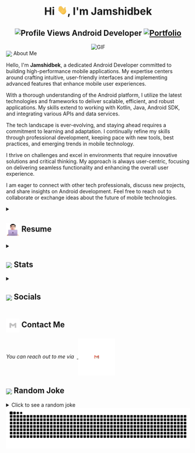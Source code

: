 <h1 align="center">Hi <img src="https://github.com/Jamie10X/Jamie10X/blob/main/icons/Hi.gif" width="28px"/>, I'm Jamshidbek</h1>
<h2 align="center">
  <img src="https://komarev.com/ghpvc/?username=Jamie10X&color=dc143c&style=for-the-badge" alt="Profile Views" style="height:21px;">
  Android Developer
  <a href="https://[your-portfolio-link]">
    <img src="https://img.shields.io/badge/Portfolio-543DE0?style=for-the-badge&logo=About.me&logoColor=white" alt="Portfolio" style="height:22px;">
  </a>
</h2>
<div align="center">
 <img alt="GIF" src="https://media4.giphy.com/media/11KzOet1ElBDz2/giphy.gif?cid=6c09b952ufa3xxbbm0mpuadm2zaik3wjp4m9luz2ly0lyz8d&ep=v1_internal_gif_by_id&rid=giphy.gif&ct=g" />
</div>
<img align='center' src="https://i.giphy.com/media/LOnt6uqjD9OexmQJRB/giphy.gif" width="37"/> About Me

Hello, I'm **Jamshidbek**, a dedicated Android Developer committed to building high-performance mobile applications. My expertise centers around crafting intuitive, user-friendly interfaces and implementing advanced features that enhance mobile user experiences.

With a thorough understanding of the Android platform, I utilize the latest technologies and frameworks to deliver scalable, efficient, and robust applications. My skills extend to working with Kotlin, Java, Android SDK, and integrating various APIs and data services.

The tech landscape is ever-evolving, and staying ahead requires a commitment to learning and adaptation. I continually refine my skills through professional development, keeping pace with new tools, best practices, and emerging trends in mobile technology.

I thrive on challenges and excel in environments that require innovative solutions and critical thinking. My approach is always user-centric, focusing on delivering seamless functionality and enhancing the overall user experience.

I am eager to connect with other tech professionals, discuss new projects, and share insights on Android development. Feel free to reach out to collaborate or exchange ideas about the future of mobile technologies.

<details>
 <summary><h2> <img align="center" src="https://github.com/Jamie10X/Jamie10X/blob/main/icons/about.png" width="37" /> Resume</h2></summary>

 <details>
  <summary><h4> <img align="center" src="https://github.com/Jamie10X/Jamie10X/blob/main/icons/academics.gif" width="29"/> Academics</h4></summary>

  <span><img src="https://img.shields.io/badge/CS-Dongseo University-1877F2?style=for-the-badge"></span>
  <span><img src="https://img.shields.io/badge/GPA-3.8/4.0-EFEEE9?style=for-the-badge"></span>
<br>
  <a href="http://www.dongseo.ac.kr/eng/">Dongseo University</a>

</details>

<details>
  <summary><h4> <img align="center" src="https://github.com/Jamie10X/Jamie10X/blob/main/icons/experience.gif" width="29"/> Experience</h4></summary>

- **Freelance Android Developer** | Various Clients | Period of Engagement (e.g., 2022 - Present)
  - Develop and maintain custom Android applications for various clients across multiple industries.
  - Implement user-centric designs and functionalities, enhancing user engagement and satisfaction.
  - Optimize application performance, improve stability, and integrate cutting-edge solutions using Kotlin.

- **Personal Projects**
--

</details>


<details>
  <summary><h4> <img align="center" src="https://github.com/Jamie10X/Jamie10X/blob/main/icons/coding.gif" width="29"/> Coding Handles</h4></summary>
  [![LeetCode](https://img.shields.io/badge/LeetCode-000000?style=for-the-badge&logo=LeetCode&logoColor=#d16c06)](https://www.leetcode.com/Jamie1023)
  [![GitHub](https://img.shields.io/badge/GitHub-100000?style=for-the-badge&logo=github&logoColor=white)](https://github.com/Jamie10X)
  [![Google Developer](https://img.shields.io/badge/Google_Developer-4285F4?style=for-the-badge&logo=google&logoColor=white)](https://developers.google.com/profile/u/JamshidbekBoynazarov)
  [![Hackerrank](https://img.shields.io/badge/-Hackerrank-2EC866?style=for-the-badge&logo=HackerRank&logoColor=white)](https://www.hackerrank.com/jamshidboynazar1)
</details>

<details>
  <summary><h4> <img align="center" src="https://github.com/Jamie10X/Jamie10X/blob/main/icons/techstack.gif" width="29"/> Tech Stack</h4></summary>

  #### Languages
  ![Kotlin](https://img.shields.io/badge/kotlin-%230095D5.svg?style=for-the-badge&logo=kotlin&logoColor=white)
  ![Python](https://img.shields.io/badge/python-3670A0?style=for-the-badge&logo=python&logoColor=ffdd54)
  ![JavaScript](https://img.shields.io/badge/javascript-%23323330.svg?style=for-the-badge&logo=javascript&logoColor=%23F7DF1E)
  ![Java](https://img.shields.io/badge/java-%23ED8B00.svg?style=for-the-badge&logo=java&logoColor=white)
  ![Markdown](https://img.shields.io/badge/markdown-%23000000.svg?style=for-the-badge&logo=markdown&logoColor=white) 
  ![CSS3](https://img.shields.io/badge/css3-%231572B6.svg?style=for-the-badge&logo=css3&logoColor=white) 
  ![HTML5](https://img.shields.io/badge/html5-%23E34F26.svg?style=for-the-badge&logo=html5&logoColor=white)

  #### Web Development
  ![Node.js](https://img.shields.io/badge/Node.js-43853D?style=for-the-badge&logo=nodedotjs&logoColor=white)
  ![MongoDB](https://img.shields.io/badge/MongoDB-%234ea94b.svg?style=for-the-badge&logo=mongodb&logoColor=white)
  ![Express.js](https://img.shields.io/badge/Express.js-000000?style=for-the-badge&logo=express&logoColor=white)
  ![MySQL](https://img.shields.io/badge/mysql-%2300f.svg?style=for-the-badge&logo=mysql&logoColor=white)

  #### Android Development
  ![Android SDK](https://img.shields.io/badge/Android_SDK-%233DDC84.svg?style=for-the-badge&logo=android&logoColor=white)
  ![Jetpack Compose](https://img.shields.io/badge/Jetpack_Compose-%2355458A.svg?style=for-the-badge&logo=androidstudio&logoColor=white)
  ![Ktor](https://img.shields.io/badge/Ktor-000000?style=for-the-badge&logo=ktor&logoColor=white)
  ![XML](https://img.shields.io/badge/XML-F9F9F9?style=for-the-badge&logoColor=black)

  #### Tools and Deployment
  ![Android Studio](https://img.shields.io/badge/Android_Studio-%233DDC84.svg?style=for-the-badge&logo=androidstudio&logoColor=white)
  ![Git](https://img.shields.io/badge/-Git-%23F05032.svg?style=for-the-badge&logo=git&logoColor=white)
  ![Gradle](https://img.shields.io/badge/Gradle-%2302303A.svg?style=for-the-badge&logo=gradle&logoColor=white)
  ![Firebase](https://img.shields.io/badge/firebase-%23039BE5.svg?style=for-the-badge&logo=firebase)
  ![Figma](https://img.shields.io/badge/figma-%23F24E1E.svg?style=for-the-badge&logo=figma&logoColor=white)
  ![Firebase App Distribution](https://img.shields.io/badge/Firebase_App_Distribution-%23FFCA28.svg?style=for-the-badge&logo=firebase&logoColor=black)
  ![Heroku](https://img.shields.io/badge/heroku-%23430098.svg?style=for-the-badge&logo=heroku&logoColor=white)

</details>

<details>
  <summary><h4> <img align="center" src="https://github.com/Jamie10X/Jamie10X/blob/main/icons/projects.gif" width="29"/> Projects</h4></summary>

  #### [Pubg Mobile Tournament Organizer App](https://github.com/Jamie10X/PubgArena)
  <span><img src="https://img.shields.io/badge/Kotlin-%230095D5.svg?style=for-the-badge&logo=kotlin&logoColor=white"> <img src="https://img.shields.io/badge/Firebase-%23039BE5.svg?style=for-the-badge&logo=firebase&logoColor=white"></span>
  - Created an app for organizing and managing PUBG mobile tournaments, featuring real-time updates of match results and player standings.
  - Integrated payment solutions for entry fees and built-in chat for participant communication.
  - **Impact:** Streamlined tournament management, enhancing user engagement and significantly increasing the number of organized events.

  #### [InkSpire](https://github.com/Jamie10X/InkSpire)
  <span><img src="https://img.shields.io/badge/Node.js-%2343853D.svg?style=for-the-badge&logo=node.js&logoColor=white"> <img src="https://img.shields.io/badge/MongoDB-%234ea94b.svg?style=for-the-badge&logo=mongodb&logoColor=white"> <img src="[https://img.shields.io/badge/Express_JS](https://img.shields.io/badge/Express.js-000000?style=for-the-badge&logo=express&logoColor=white">
  - Developed a blog publishing Website inspired by platforms like Medium, designed to facilitate content creation and distribution.
  - Features include rich text editing.
  - **Impact:** Enabled writers to reach a wider audience with their content, significantly enhancing user engagement and contributing to a vibrant community of readers and contributors.
   increase in daily active users.

  #### [CatDogClassifier](https://github.com/Jamie10X/CatDogClassifier)
  <span><img src="https://img.shields.io/badge/Python-3670A0?style=for-the-badge&logo=python&logoColor=ffdd54"> <img src="https://img.shields.io/badge/TensorFlow-%23FF6F00.svg?style=for-the-badge&logo=tensorflow&logoColor=white"></span>
  - Developed a machine learning model to distinguish between images of cats and dogs using TensorFlow.
  - Deployed the model in a user-friendly app interface, enabling users to upload images for classification.
  - **Impact:** Demonstrated the practical application of convolutional neural networks, providing a foundation for further development of more complex image recognition systems.

</details>

</details>

<details>
  <summary><h2> <img align="center" src="https://github.com/ParthJohri/ParthJohri/blob/readME/icons/stats.gif"  width="32"/> Stats</h2></summary>

  ### Leetcode
  <div align="center">

  ![LeetCode Stats](https://leetcode.card.workers.dev/Jamie1023?theme=auto&font=baloo&extension=null)


  </div>

  ### GitHub
  <div align="center">

   ![GitHub Stats](https://github-readme-stats.vercel.app/api?username=Jamie10X&theme=tokyonight&hide_border=false&include_all_commits=true&count_private=true)<br/>
   ![GitHub Streak Stats](https://github-readme-streak-stats.herokuapp.com/?user=Jamie10X&theme=tokyonight&hide_border=false)<br/>
   ![Top Languages](https://github-readme-stats.vercel.app/api/top-langs/?username=Jamie10X&theme=tokyonight&hide_border=false&include_all_commits=true&count_private=true&layout=compact)<br/>
   ![GitHub Activity Graph](https://github-readme-activity-graph.vercel.app/graph?username=Jamie10X&theme=tokyo-night)

  </div>
</details>

<details>
  <summary><h2> <img align='center' src='https://github.com/Jamie10X/Jamie10X/blob/main/icons/social.gif' width='37' /> Socials</h2></summary>

<div align="center">
  <a href="https://github.com/Jamie10X">
    <img src="https://github.com/Jamie10X/Jamie10X/blob/main/icons/Github.gif" width="70"/>
  </a>
  <a href="https://linkedin.com/in/jamshidbek-boynazarov-956227248">
    <img src="https://github.com/Jamie10X/Jamie10X/blob/main/icons/Linkedin.gif" width="70"/>
  </a>
</div>
</details>

## <img align="center" src="https://github.com/Jamie10X/Jamie10X/blob/main/icons/Contact.gif"  width="37"/> Contact Me

<p>
 <i>You can reach out to me via</i>
&nbsp;<a href="mailto:jamshidboynazarov0@gmail.com">
     <img align="center" src="https://github.com/Jamie10X/Jamie10X/blob/main/icons/Gmail.gif"  width="100"/>
 </a>
</p>

## <img align ='center' src='https://media2.giphy.com/media/UQDSBzfyiBKvgFcSTw/giphy.gif?cid=ecf05e47p3cd513axbek3f56ti3jzizq8hincw20jauyyfyw&rid=giphy.gif' width ='37' /> Random Joke

<details>
  <summary>Click to see a random joke</summary>
  <div align="center">

  ![Jokes Card](https://readme-jokes.vercel.app/api?theme=halloween)

  </div>
</details>

<div align="center">
  <picture>
    <source media="(prefers-color-scheme: dark)" srcset="https://github.com/ParthJohri/ParthJohri/blob/output/github-contribution-grid-snake-dark.svg">
    <source media="(prefers-color-scheme: light)" srcset="https://github.com/ParthJohri/ParthJohri/blob/output/github-contribution-grid-snake.svg">
    <img alt="github contribution grid snake animation" src="https://github.com/ParthJohri/ParthJohri/blob/output/github-contribution-grid-snake.svg">
  </picture>
</div>





